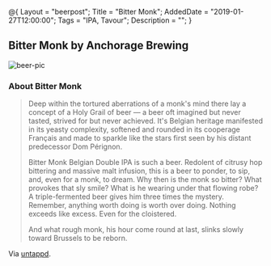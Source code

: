 @{ 
 Layout = "beerpost"; 
 Title = "Bitter Monk"; 
 AddedDate = "2019-01-27T12:00:00"; 
 Tags = "IPA, Tavour"; 
 Description = ""; 
 } 
 

## Bitter Monk by Anchorage Brewing 

![beer-pic]

### About Bitter Monk

> Deep within the tortured aberrations of a monk's mind there lay a concept of a Holy Grail of beer — a beer oft imagined but never tasted, strived for but never achieved. It's Belgian heritage manifested in its yeasty complexity, softened and rounded in its cooperage Français and made to sparkle like the stars first seen by his distant predecessor Dom Pérignon.
>
>Bitter Monk Belgian Double IPA is such a beer. Redolent of citrusy hop bittering and massive malt infusion, this is a beer to ponder, to sip, and, even for a monk, to dream. Why then is the monk so bitter? What provokes that sly smile? What is he wearing under that flowing robe? A triple-fermented beer gives him three times the mystery. Remember, anything worth doing is worth over doing. Nothing exceeds like excess. Even for the cloistered.
>
>And what rough monk, his hour come round at last, slinks slowly toward Brussels to be reborn.

Via [untappd][untappd-url].

[untappd-url]: <https://untappd.com/b/anchorage-brewing-company-bitter-monk/75618>
[beer-pic]: https://jasonpowley.com/assets/img/2019-01-27-bitter-monk.jpeg "Bitter Monk by Anchorage Brewing "
